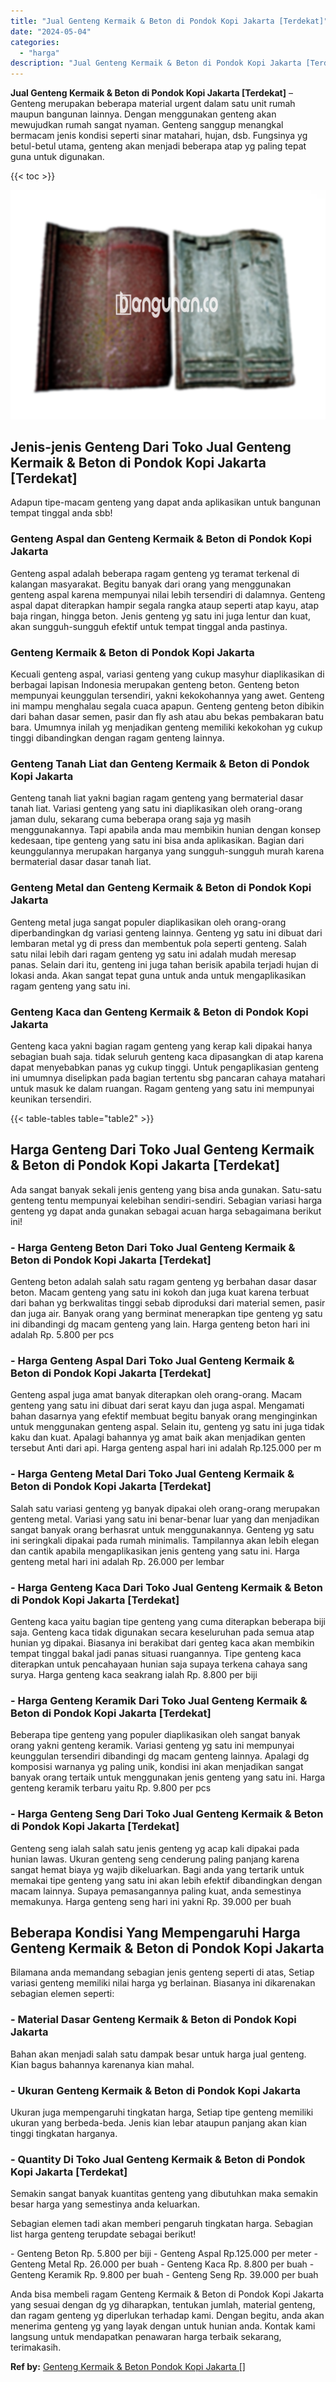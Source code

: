 ```yaml
---
title: "Jual Genteng Kermaik & Beton di Pondok Kopi Jakarta [Terdekat]"
date: "2024-05-04"
categories: 
  - "harga"
description: "Jual Genteng Kermaik & Beton di Pondok Kopi Jakarta [Terdekat]. Anda bisa membeli ragam Genteng Kermaik & Beton di Pondok Kopi Jakarta yang sesuai dengan dg..."
---
```


**Jual Genteng Kermaik & Beton di Pondok Kopi Jakarta \[Terdekat\]** – Genteng merupakan beberapa material urgent dalam satu unit rumah maupun bangunan lainnya. Dengan menggunakan genteng akan mewujudkan rumah sangat nyaman. Genteng sanggup menangkal bermacam jenis kondisi seperti sinar matahari, hujan, dsb. Fungsinya yg betul-betul utama, genteng akan menjadi beberapa atap yg paling tepat guna untuk digunakan.

{{< toc >}}

![Jual Genteng Kermaik & Beton di Pondok Kopi Jakarta [Terdekat]](/images/genteng-minimalis-murah18.png)

## Jenis-jenis Genteng Dari Toko Jual Genteng Kermaik & Beton di Pondok Kopi Jakarta \[Terdekat\]

Adapun tipe-macam genteng yang dapat anda aplikasikan untuk bangunan tempat tinggal anda sbb!

### Genteng Aspal dan Genteng Kermaik & Beton di Pondok Kopi Jakarta

Genteng aspal adalah beberapa ragam genteng yg teramat terkenal di kalangan masyarakat. Begitu banyak dari orang yang menggunakan genteng aspal karena mempunyai nilai lebih tersendiri di dalamnya. Genteng aspal dapat diterapkan hampir segala rangka ataup seperti atap kayu, atap baja ringan, hingga beton. Jenis genteng yg satu ini juga lentur dan kuat, akan sungguh-sungguh efektif untuk tempat tinggal anda pastinya.

### Genteng Kermaik & Beton di Pondok Kopi Jakarta

Kecuali genteng aspal, variasi genteng yang cukup masyhur diaplikasikan di berbagai lapisan Indonesia merupakan genteng beton. Genteng beton mempunyai keunggulan tersendiri, yakni kekokohannya yang awet. Genteng ini mampu menghalau segala cuaca apapun. Genteng genteng beton dibikin dari bahan dasar semen, pasir dan fly ash atau abu bekas pembakaran batu bara. Umumnya inilah yg menjadikan genteng memiliki kekokohan yg cukup tinggi dibandingkan dengan ragam genteng lainnya.

### Genteng Tanah Liat dan Genteng Kermaik & Beton di Pondok Kopi Jakarta

Genteng tanah liat yakni bagian ragam genteng yang bermaterial dasar tanah liat. Variasi genteng yang satu ini diaplikasikan oleh orang-orang jaman dulu, sekarang cuma beberapa orang saja yg masih menggunakannya. Tapi apabila anda mau membikin hunian dengan konsep kedesaan, tipe genteng yang satu ini bisa anda aplikasikan. Bagian dari keunggulannya merupakan harganya yang sungguh-sungguh murah karena bermaterial dasar dasar tanah liat.

### Genteng Metal dan Genteng Kermaik & Beton di Pondok Kopi Jakarta

Genteng metal juga sangat populer diaplikasikan oleh orang-orang diperbandingkan dg variasi genteng lainnya. Genteng yg satu ini dibuat dari lembaran metal yg di press dan membentuk pola seperti genteng. Salah satu nilai lebih dari ragam genteng yg satu ini adalah mudah meresap panas. Selain dari itu, genteng ini juga tahan berisik apabila terjadi hujan di lokasi anda. Akan sangat tepat guna untuk anda untuk mengaplikasikan ragam genteng yang satu ini.

### Genteng Kaca dan Genteng Kermaik & Beton di Pondok Kopi Jakarta

Genteng kaca yakni bagian ragam genteng yang kerap kali dipakai hanya sebagian buah saja. tidak seluruh genteng kaca dipasangkan di atap karena dapat menyebabkan panas yg cukup tinggi. Untuk pengaplikasian genteng ini umumnya diselipkan pada bagian tertentu sbg pancaran cahaya matahari untuk masuk ke dalam ruangan. Ragam genteng yang satu ini mempunyai keunikan tersendiri.

{{< table-tables table="table2" >}}

## Harga Genteng Dari Toko Jual Genteng Kermaik & Beton di Pondok Kopi Jakarta \[Terdekat\]

Ada sangat banyak sekali jenis genteng yang bisa anda gunakan. Satu-satu genteng tentu mempunyai kelebihan sendiri-sendiri. Sebagian variasi harga genteng yg dapat anda gunakan sebagai acuan harga sebagaimana berikut ini!

### \- Harga Genteng Beton Dari Toko Jual Genteng Kermaik & Beton di Pondok Kopi Jakarta \[Terdekat\]

Genteng beton adalah salah satu ragam genteng yg berbahan dasar dasar beton. Macam genteng yang satu ini kokoh dan juga kuat karena terbuat dari bahan yg berkwalitas tinggi sebab diproduksi dari material semen, pasir dan juga air. Banyak orang yang berminat menerapkan tipe genteng yg satu ini dibandingi dg macam genteng yang lain. Harga genteng beton hari ini adalah Rp. 5.800 per pcs

### \- Harga Genteng Aspal Dari Toko Jual Genteng Kermaik & Beton di Pondok Kopi Jakarta \[Terdekat\]

Genteng aspal juga amat banyak diterapkan oleh orang-orang. Macam genteng yang satu ini dibuat dari serat kayu dan juga aspal. Mengamati bahan dasarnya yang efektif membuat begitu banyak orang menginginkan untuk menggunakan genteng aspal. Selain itu, genteng yg satu ini juga tidak kaku dan kuat. Apalagi bahannya yg amat baik akan menjadikan genten tersebut Anti dari api. Harga genteng aspal hari ini adalah Rp.125.000 per m

### \- Harga Genteng Metal Dari Toko Jual Genteng Kermaik & Beton di Pondok Kopi Jakarta \[Terdekat\]

Salah satu variasi genteng yg banyak dipakai oleh orang-orang merupakan genteng metal. Variasi yang satu ini benar-benar luar yang dan menjadikan sangat banyak orang berhasrat untuk menggunakannya. Genteng yg satu ini seringkali dipakai pada rumah minimalis. Tampilannya akan lebih elegan dan cantik apabila mengaplikasikan jenis genteng yang satu ini. Harga genteng metal hari ini adalah Rp. 26.000 per lembar

### \- Harga Genteng Kaca Dari Toko Jual Genteng Kermaik & Beton di Pondok Kopi Jakarta \[Terdekat\]

Genteng kaca yaitu bagian tipe genteng yang cuma diterapkan beberapa biji saja. Genteng kaca tidak digunakan secara keseluruhan pada semua atap hunian yg dipakai. Biasanya ini berakibat dari genteg kaca akan membikin tempat tinggal bakal jadi panas situasi ruangannya. Tipe genteng kaca diterapkan untuk pencahayaan hunian saja supaya terkena cahaya sang surya. Harga genteng kaca seakrang ialah Rp. 8.800 per biji

### \- Harga Genteng Keramik Dari Toko Jual Genteng Kermaik & Beton di Pondok Kopi Jakarta \[Terdekat\]

Beberapa tipe genteng yang populer diaplikasikan oleh sangat banyak orang yakni genteng keramik. Variasi genteng yg satu ini mempunyai keunggulan tersendiri dibandingi dg macam genteng lainnya. Apalagi dg komposisi warnanya yg paling unik, kondisi ini akan menjadikan sangat banyak orang tertaik untuk menggunakan jenis genteng yang satu ini. Harga genteng keramik terbaru yaitu Rp. 9.800 per pcs

### \- Harga Genteng Seng Dari Toko Jual Genteng Kermaik & Beton di Pondok Kopi Jakarta \[Terdekat\]

Genteng seng ialah salah satu jenis genteng yg acap kali dipakai pada hunian lawas. Ukuran genteng seng cenderung paling panjang karena sangat hemat biaya yg wajib dikeluarkan. Bagi anda yang tertarik untuk memakai tipe genteng yang satu ini akan lebih efektif dibandingkan dengan macam lainnya. Supaya pemasangannya paling kuat, anda semestinya memakunya. Harga genteng seng hari ini yakni Rp. 39.000 per buah

## Beberapa Kondisi Yang Mempengaruhi Harga Genteng Kermaik & Beton di Pondok Kopi Jakarta

Bilamana anda memandang sebagian jenis genteng seperti di atas, Setiap variasi genteng memiliki nilai harga yg berlainan. Biasanya ini dikarenakan sebagian elemen seperti:

### \- Material Dasar Genteng Kermaik & Beton di Pondok Kopi Jakarta

Bahan akan menjadi salah satu dampak besar untuk harga jual genteng. Kian bagus bahannya karenanya kian mahal.

### \- Ukuran Genteng Kermaik & Beton di Pondok Kopi Jakarta

Ukuran juga mempengaruhi tingkatan harga, Setiap tipe genteng memiliki ukuran yang berbeda-beda. Jenis kian lebar ataupun panjang akan kian tinggi tingkatan harganya.

### \- Quantity Di Toko Jual Genteng Kermaik & Beton di Pondok Kopi Jakarta \[Terdekat\]

Semakin sangat banyak kuantitas genteng yang dibutuhkan maka semakin besar harga yang semestinya anda keluarkan.

Sebagian elemen tadi akan memberi pengaruh tingkatan harga. Sebagian list harga genteng terupdate sebagai berikut!

\- Genteng Beton Rp. 5.800 per biji - Genteng Aspal Rp.125.000 per meter - Genteng Metal Rp. 26.000 per buah - Genteng Kaca Rp. 8.800 per buah - Genteng Keramik Rp. 9.800 per buah - Genteng Seng Rp. 39.000 per buah

Anda bisa membeli ragam Genteng Kermaik & Beton di Pondok Kopi Jakarta yang sesuai dengan dg yg diharapkan, tentukan jumlah, material genteng, dan ragam genteng yg diperlukan terhadap kami. Dengan begitu, anda akan menerima genteng yg yang layak dengan untuk hunian anda. Kontak kami langsung untuk mendapatkan penawaran harga terbaik sekarang, terimakasih.

**Ref by:**  [Genteng Kermaik & Beton  Pondok Kopi Jakarta []](https://id.wikipedia.org/wiki/Genteng)

